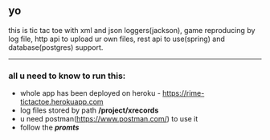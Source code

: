 ## yo

this is tic tac toe with xml and json loggers(jackson), game reproducing by log file, http api to upload ur own files, rest api to use(spring) and database(postgres) support.

___

### all u need to know to run this:

* whole app has been deployed on heroku - https://rime-tictactoe.herokuapp.com
* log files stored by path **/project/xrecords**
* u need postman(https://www.postman.com/) to use it
* follow the ***promts***